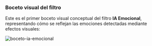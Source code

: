 ### Boceto visual del filtro

Este es el primer boceto visual conceptual del filtro **IA Emocional**, representando cómo se reflejan las emociones detectadas mediante efectos visuales:

![boceto-ia-emocional](https://github.com/Thrumanshow/hormigasais-effectlab-base/blob/main/design/ia_emocional_boceto.png?raw=true)

